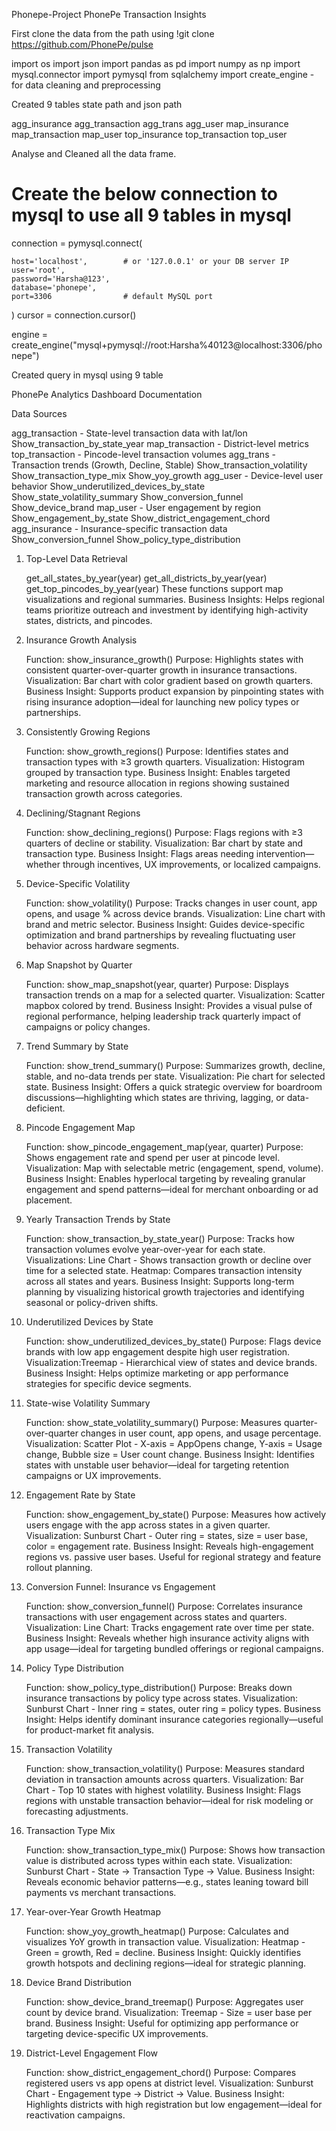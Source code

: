 Phonepe-Project
PhonePe Transaction Insights

First clone the data from the path using !git clone https://github.com/PhonePe/pulse

import os
import json
import pandas as pd
import numpy as np
import mysql.connector
import pymysql
from sqlalchemy import create_engine - for data cleaning and preprocessing

Created 9 tables state path and json path

agg_insurance
agg_transaction
agg_trans
agg_user
map_insurance
map_transaction
map_user
top_insurance
top_transaction
top_user

Analyse and Cleaned all the data frame.

# Create the below connection to mysql to use all 9 tables in mysql
connection = pymysql.connect(

    host='localhost',        # or '127.0.0.1' or your DB server IP
    user='root',
    password='Harsha@123',
    database='phonepe',
    port=3306                # default MySQL port
)
cursor = connection.cursor()

engine = create_engine("mysql+pymysql://root:Harsha%40123@localhost:3306/phonepe")

Created query in mysql using 9 table

PhonePe Analytics Dashboard Documentation


Data Sources

agg_transaction     -	 State-level transaction data with lat/lon
                         Show_transaction_by_state_year
map_transaction	    -    District-level metrics
top_transaction	    -    Pincode-level transaction volumes
agg_trans	        -    Transaction trends (Growth, Decline, Stable)
                         Show_transaction_volatility
                         Show_transaction_type_mix
                         Show_yoy_growth
agg_user	        -    Device-level user behavior
                         Show_underutilized_devices_by_state
                         Show_state_volatility_summary
                         Show_conversion_funnel
                         Show_device_brand
map_user	        -    User engagement by region
                         Show_engagement_by_state
                         Show_district_engagement_chord        
agg_insurance	    -    Insurance-specific transaction data
                         Show_conversion_funnel
                         Show_policy_type_distribution



1. Top-Level Data Retrieval

    get_all_states_by_year(year)
    get_all_districts_by_year(year)
    get_top_pincodes_by_year(year)
    These functions support map visualizations and regional summaries.
    Business Insights: Helps regional teams prioritize outreach and investment by identifying high-activity states, districts, and pincodes.
    
2. Insurance Growth Analysis

    Function: show_insurance_growth()
    Purpose: Highlights states with consistent quarter-over-quarter growth in insurance transactions.
    Visualization: Bar chart with color gradient based on growth quarters.
    Business Insight: Supports product expansion by pinpointing states with rising insurance adoption—ideal for launching new policy types or partnerships.
    
3. Consistently Growing Regions

    Function: show_growth_regions()
    Purpose: Identifies states and transaction types with ≥3 growth quarters.
    Visualization: Histogram grouped by transaction type.
    Business Insight: Enables targeted marketing and resource allocation in regions showing sustained transaction growth across categories.

4. Declining/Stagnant Regions

    Function: show_declining_regions()
    Purpose: Flags regions with ≥3 quarters of decline or stability.
    Visualization: Bar chart by state and transaction type.
    Business Insight: Flags areas needing intervention—whether through incentives, UX improvements, or localized campaigns.

5. Device-Specific Volatility

    Function: show_volatility()
    Purpose: Tracks changes in user count, app opens, and usage % across device brands.
    Visualization: Line chart with brand and metric selector.
    Business Insight: Guides device-specific optimization and brand partnerships by revealing fluctuating user behavior across hardware segments.

6. Map Snapshot by Quarter

    Function: show_map_snapshot(year, quarter)
    Purpose: Displays transaction trends on a map for a selected quarter.
    Visualization: Scatter mapbox colored by trend.
    Business Insight: Provides a visual pulse of regional performance, helping leadership track quarterly impact of campaigns or policy changes.

7. Trend Summary by State

    Function: show_trend_summary()
    Purpose: Summarizes growth, decline, stable, and no-data trends per state.
    Visualization: Pie chart for selected state.
    Business Insight: Offers a quick strategic overview for boardroom discussions—highlighting which states are thriving, lagging, or data-deficient.

8. Pincode Engagement Map

    Function: show_pincode_engagement_map(year, quarter)
    Purpose: Shows engagement rate and spend per user at pincode level.
    Visualization: Map with selectable metric (engagement, spend, volume).
    Business Insight: Enables hyperlocal targeting by revealing granular engagement and spend patterns—ideal for merchant onboarding or ad placement.

9. Yearly Transaction Trends by State

   Function: show_transaction_by_state_year()
   Purpose: Tracks how transaction volumes evolve year-over-year for each state.
   Visualizations: Line Chart - Shows transaction growth or decline over time for a selected state.
                   Heatmap: Compares transaction intensity across all states and years.
   Business Insight: Supports long-term planning by visualizing historical growth trajectories and identifying seasonal or policy-driven shifts.                  

10. Underutilized Devices by State

    Function: show_underutilized_devices_by_state()
    Purpose: Flags device brands with low app engagement despite high user registration.
    Visualization:Treemap - Hierarchical view of states and device brands.
    Business Insight: Helps optimize marketing or app performance strategies for specific device segments.

11. State-wise Volatility Summary

    Function: show_state_volatility_summary()
    Purpose: Measures quarter-over-quarter changes in user count, app opens, and usage percentage.
    Visualization: Scatter Plot - X-axis = AppOpens change, Y-axis = Usage change, Bubble size = User count change.
    Business Insight: Identifies states with unstable user behavior—ideal for targeting retention campaigns or UX improvements.

12. Engagement Rate by State

    Function: show_engagement_by_state()
    Purpose: Measures how actively users engage with the app across states in a given quarter.
    Visualization: Sunburst Chart - Outer ring = states, size = user base, color = engagement rate.
    Business Insight: Reveals high-engagement regions vs. passive user bases. Useful for regional strategy and feature rollout planning.

13. Conversion Funnel: Insurance vs Engagement

    Function: show_conversion_funnel()
    Purpose: Correlates insurance transactions with user engagement across states and quarters.
    Visualization: Line Chart: Tracks engagement rate over time per state.
    Business Insight: Reveals whether high insurance activity aligns with app usage—ideal for targeting bundled offerings or regional campaigns.

14. Policy Type Distribution

    Function: show_policy_type_distribution()
    Purpose: Breaks down insurance transactions by policy type across states.
    Visualization: Sunburst Chart - Inner ring = states, outer ring = policy types.
    Business Insight: Helps identify dominant insurance categories regionally—useful for product-market fit analysis.

15. Transaction Volatility
    
    Function: show_transaction_volatility()
    Purpose: Measures standard deviation in transaction amounts across quarters.
    Visualization: Bar Chart - Top 10 states with highest volatility.
    Business Insight: Flags regions with unstable transaction behavior—ideal for risk modeling or forecasting adjustments.

16. Transaction Type Mix

    Function: show_transaction_type_mix()
    Purpose: Shows how transaction value is distributed across types within each state.
    Visualization: Sunburst Chart - State → Transaction Type → Value.
    Business Insight: Reveals economic behavior patterns—e.g., states leaning toward bill payments vs merchant transactions.

17. Year-over-Year Growth Heatmap

    Function: show_yoy_growth_heatmap()
    Purpose: Calculates and visualizes YoY growth in transaction value.
    Visualization: Heatmap - Green = growth, Red = decline.
    Business Insight: Quickly identifies growth hotspots and declining regions—ideal for strategic planning.

18. Device Brand Distribution

    Function: show_device_brand_treemap()
    Purpose: Aggregates user count by device brand.
    Visualization: Treemap - Size = user base per brand.
    Business Insight: Useful for optimizing app performance or targeting device-specific UX improvements.

19. District-Level Engagement Flow

    Function: show_district_engagement_chord()
    Purpose: Compares registered users vs app opens at district level.
    Visualization: Sunburst Chart - Engagement type → District → Value.
    Business Insight: Highlights districts with high registration but low engagement—ideal for reactivation campaigns.    